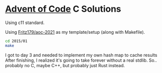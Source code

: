 # [Advent of Code](https://adventofcode.com/) C Solutions

Using c11 standard.

Using [Fritz179/aoc-2021](https://github.com/Fritz179/aoc-2021) as my template/setup (along with Makefile).

```sh
cd 2015/01
make
```

I got to day 3 and needed to implement my own hash map to cache results
After finishing, I realized it's going to take forever without a real stdlib.
So.. probably no C, maybe C++, but probably just Rust instead.
